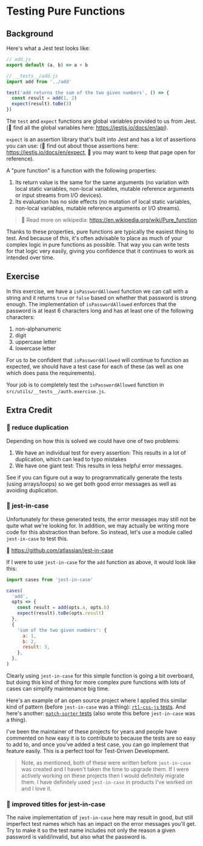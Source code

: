# Testing Pure Functions

## Background

Here's what a Jest test looks like:

```javascript
// add.js
export default (a, b) => a + b

// __tests__/add.js
import add from '../add'

test('add returns the sum of the two given numbers', () => {
  const result = add(1, 2)
  expect(result).toBe(3)
})
```

The `test` and `expect` functions are global variables provided to us from Jest.
(📜 find all the global variables here: https://jestjs.io/docs/en/api).

`expect` is an assertion library that's built into Jest and has a lot of
assertions you can use: (📜 find out about those assertions here:
https://jestjs.io/docs/en/expect, 🦉 you may want to keep that page open for
reference).

A "pure function" is a function with the following properties:

1. Its return value is the same for the same arguments (no variation with local
   static variables, non-local variables, mutable reference arguments or input
   streams from I/O devices).
2. Its evaluation has no side effects (no mutation of local static variables,
   non-local variables, mutable reference arguments or I/O streams).

> 📜 Read more on wikipedia: https://en.wikipedia.org/wiki/Pure_function

Thanks to these properties, pure functions are typically the easiest thing to
test. And because of _this_, it's often advisable to place as much of your
complex logic in pure functions as possible. That way you can write tests for
that logic very easily, giving you confidence that it continues to work as
intended over time.

## Exercise

In this exercise, we have a `isPasswordAllowed` function we can call with a
string and it returns `true` or `false` based on whether that password is strong
enough. The implementation of `isPasswordAllowed` enforces that the password is
at least 6 characters long and has at least one of the following characters:

1. non-alphanumeric
2. digit
3. uppercase letter
4. lowercase letter

For us to be confident that `isPasswordAllowed` will continue to function as
expected, we should have a test case for each of these (as well as one which
does pass the requirements).

Your job is to completely test the `isPasswordAllowed` function in
`src/utils/__tests__/auth.exercise.js`.

## Extra Credit

### 💯 reduce duplication

Depending on how this is solved we could have one of two problems:

1. We have an individual test for every assertion: This results in a lot of
   duplication, which can lead to typo mistakes
2. We have one giant test: This results in less helpful error messages.

See if you can figure out a way to programmatically generate the tests (using
arrays/loops) so we get both good error messages as well as avoiding
duplication.

### 💯 jest-in-case

Unfortunately for these generated tests, the error messages may still not be
quite what we're looking for. In addition, we may actually be writing more code
for this abstraction than before. So instead, let's use a module called
`jest-in-case` to test this.

📜 https://github.com/atlassian/jest-in-case

If I were to use `jest-in-case` for the `add` function as above, it would look
like this:

```javascript
import cases from 'jest-in-case'

cases(
  'add',
  opts => {
    const result = add(opts.a, opts.b)
    expect(result).toBe(opts.result)
  },
  {
    'sum of the two given numbers': {
      a: 1,
      b: 2,
      result: 3,
    },
  },
)
```

Clearly using `jest-in-case` for this simple function is going a bit overboard,
but doing this kind of thing for more complex pure functions with lots of cases
can simplify maintenance big time.

Here's an example of an open source project where I applied this similar kind of
pattern (before `jest-in-case` was a thing):
[`rtl-css-js` tests](https://github.com/kentcdodds/rtl-css-js/blob/25cb86e411c0c0177307bbf66246740c4d5e5adf/src/__tests__/index.js).
And here's another:
[`match-sorter` tests](https://github.com/kentcdodds/match-sorter/blob/master/src/__tests__/index.js)
(also wrote this before `jest-in-case` was a thing).

I've been the maintainer of these projects for years and people have commented
on how easy it is to contribute to because the tests are so easy to add to, and
once you've added a test case, you can go implement that feature easily. This is
a perfect tool for Test-Driven Development.

> Note, as mentioned, both of these were written before `jest-in-case` was
> created and I haven't taken the time to upgrade them. If I were actively
> working on these projects then I would definitely migrate them. I have
> definitely used `jest-in-case` in products I've worked on and I love it.

### 💯 improved titles for jest-in-case

The naive implementation of `jest-in-case` here may result in good, but still
imperfect test names which has an impact on the error messages you'll get. Try
to make it so the test name includes not only the reason a given password is
valid/invalid, but also what the password is.
